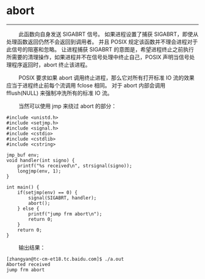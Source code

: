 # abort
***

&emsp;&emsp;
此函数向自身发送 SIGABRT 信号。
如果进程设置了捕获 SIGABRT，即使从处理函数返回仍然不会返回到调用者。
并且 POSIX 规定该函数并不理会进程对于此信号的阻塞和忽略。
让进程捕获 SIGABRT 的意图是，希望进程终止之前执行所需要的清理操作，如果进程并不在信号处理中终止自己，POSIX 声明当信号处理程序返回时，abort 终止该进程。

&emsp;&emsp;
POSIX 要求如果 abort 调用终止进程，那么它对所有打开标准 IO 流的效果应当于进程终止前每个流调用 fclose 相同。
对于 abort 内部会调用 fflush(NULL) 来强制冲洗所有的标准 IO 流。

&emsp;&emsp;
当然可以使用 jmp 来绕过 abort 的部分：

    #include <unistd.h>
    #include <setjmp.h>
    #include <signal.h>
    #include <cstdio>
    #include <cstdlib>
    #include <cstring>
    
    jmp_buf env;
    void handler(int signo) {
        printf("%s received\n", strsignal(signo));
        longjmp(env, 1);
    }
    
    int main() {
        if(setjmp(env) == 0) {
            signal(SIGABRT, handler);
            abort();
        } else {
            printf("jump frm abort\n");
            return 0;
        }
        return 0;
    }

&emsp;&emsp;
输出结果：

    [zhangyan@tc-cm-et18.tc.baidu.com]$ ./a.out
    Aborted received
    jump frm abort